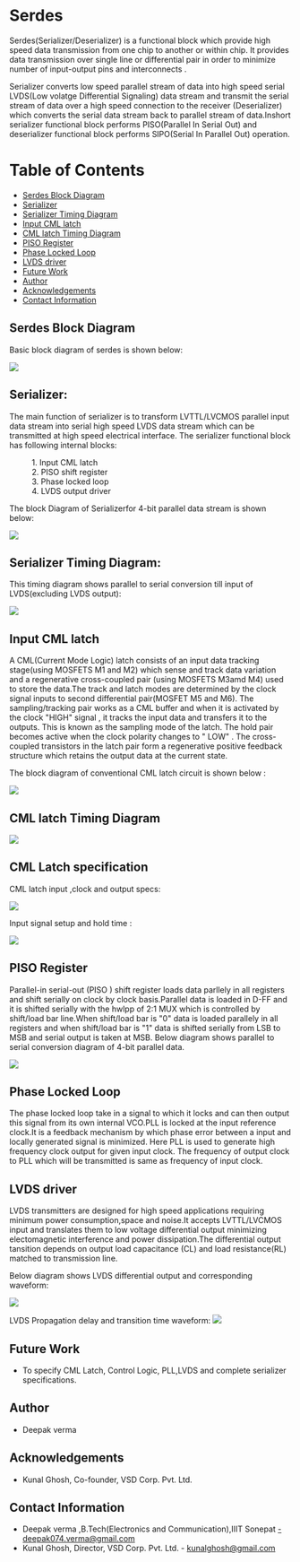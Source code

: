  # Serdes

Serdes(Serializer/Deserializer) is a functional block  which provide high speed data transmission from one chip to another or within chip. It provides data transmission over single line or differential pair in order to minimize number of input-output pins and interconnects .

Serializer converts low speed parallel stream of data into high speed serial  LVDS(Low volatge Differential Signaling) data stream and transmit the serial stream of data over a high speed connection to the receiver (Deserializer) which converts the serial data stream back to parallel stream of data.Inshort serializer functional block performs PISO(Parallel In Serial Out) and deserializer functional block performs SIPO(Serial In Parallel Out) operation.


# Table of Contents  
- [Serdes Block Diagram](#Serdes-Block-Diagram)  
- [Serializer](#Serializer)  
- [Serializer Timing Diagram](#Serializer-Timing-Diagram)
- [Input CML latch ](#Input-CML-latch)
- [CML latch Timing Diagram](#CML-latch-Timing-Diagram)
- [PISO Register](#PISO-Register)
- [Phase Locked Loop](#Phase-Locked-Loop)
- [LVDS driver](#LVDS-driver)
- [Future Work](#future-work) 
- [Author](#Author)
- [Acknowledgements](#Acknowledgements)  
- [Contact Information](#Contact-information) 

## Serdes Block Diagram
Basic block diagram of serdes is shown below:

![](https://github.com/Deepak42074/serdes/blob/main/Diagrams/serdes.png)

## Serializer:
The main function of serializer is to transform LVTTL/LVCMOS parallel input data stream into serial high speed LVDS data stream which can be transmitted at high speed electrical interface.
The serializer functional block has following internal blocks:

<dl>
    <dd> 1. Input CML latch </dd>
    <dd> 2. PISO shift register </dd>
    <dd> 3. Phase locked loop </dd>
    <dd> 4. LVDS output driver </dd>
</dl>

The  block Diagram of Serializerfor 4-bit parallel data stream is shown below:


![](https://github.com/Deepak42074/serdes/blob/main/Diagrams/Serializer_Block_Diagram.png)

## Serializer Timing Diagram:

This timing diagram shows parallel to serial conversion till input of LVDS(excluding LVDS output):

![](https://github.com/Deepak42074/serdes/blob/main/Diagrams/serializer_timing.png)


## Input CML latch 
A CML(Current Mode Logic) latch consists of an input data tracking stage(using MOSFETS M1 and M2) which sense and track data variation and a regenerative cross-coupled pair (using MOSFETS M3amd M4) used to store the data.The track and latch modes are determined by the clock signal inputs to second differential pair(MOSFET M5 and M6).
The sampling/tracking pair works as a CML buffer and when it is activated by the clock "HIGH" signal , it tracks the input data and transfers it to the outputs. This is known as the sampling mode of the latch. The hold pair becomes active when  the clock polarity changes to " LOW" . The cross-coupled transistors in the latch pair form a regenerative positive feedback structure which retains the output data at the current state.
<!-- When CLK is HIGH ,the tail current flows completely through the tracking circuit, thereby allowing Vout to track Vin(Tracking pair works as CML buffer. In the latch-mode, when the signal CLK goes low, the tracking stage is disabled, whereas the latch pair is enabled storing the logic state at the output.The output of latch remains same till CLK is low.-->

The block diagram of conventional CML latch circuit is shown below :

![](https://github.com/Deepak42074/serdes/blob/main/Diagrams/Conventional_CML_Latch.png)

## CML latch Timing Diagram

![](https://github.com/Deepak42074/serdes/blob/main/Diagrams/CML_latch_timing.png)

## CML Latch specification
CML latch input ,clock and output specs:

![](https://github.com/Deepak42074/serdes/blob/main/Diagrams/CML_latch_specs.png)

Input signal setup and hold time :

![](https://github.com/Deepak42074/serdes/blob/main/Diagrams/input_signal.png)


## PISO Register
Parallel-in serial-out (PISO ) shift register loads data parllely in all registers and shift serially on clock by clock basis.Parallel data is loaded in D-FF and it is shifted serially with the hwlpp of 2:1 MUX which is controlled by shift/load bar line.When shift/load bar is "0" data is loaded parallely in all registers and when shift/load bar is "1"
data is shifted serially from LSB to MSB and serial output is taken at MSB.
Below diagram shows parallel to serial conversion diagram of 4-bit parallel data.

![](https://github.com/Deepak42074/serdes/blob/main/Diagrams/PISO.png)

## Phase Locked Loop
The phase locked loop take in a signal to which it locks and can then output this signal from its own internal VCO.PLL is locked at the input reference clock.It is a feedback mechanism by which phase error between a input and locally generated signal is minimized. Here PLL is used to generate high frequency clock output for given input clock. The frequency of output clock to PLL which will be transmitted is same as frequency of input clock.

## LVDS driver
LVDS transmitters are designed for high speed applications requiring minimum power consumption,space and noise.It accepts LVTTL/LVCMOS input and translates them to low voltage differential output minimizing electomagnetic interference and power dissipation.The differential output tansition depends on output load capacitance (CL) and load resistance(RL)  matched to transmission line.

Below diagram shows LVDS differential output and corresponding waveform:

![](https://github.com/Deepak42074/serdes/blob/main/Diagrams/LVDS.png)

LVDS Propagation delay and transition time waveform:
![](https://github.com/Deepak42074/serdes/blob/main/Diagrams/LVDS_waveform.png)



## Future Work
* To specify CML Latch, Control Logic, PLL,LVDS  and complete serializer specifications.

## Author
* Deepak verma

## Acknowledgements  
* Kunal Ghosh, Co-founder, VSD Corp. Pvt. Ltd.

## Contact Information  
* Deepak verma ,B.Tech(Electronics and Communication),IIIT Sonepat -deepak074.verma@gmail.com
* Kunal Ghosh, Director, VSD Corp. Pvt. Ltd. - kunalghosh@gmail.com











